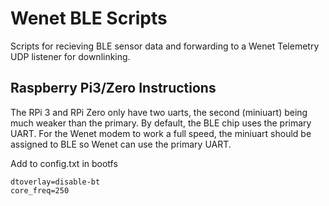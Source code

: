 # Wenet BLE Scripts
Scripts for recieving BLE sensor data and forwarding to a Wenet Telemetry UDP listener for downlinking.

## Raspberry Pi3/Zero Instructions
The RPi 3 and RPi Zero only have two uarts, the second (miniuart) being much weaker than the primary. By default, the BLE chip uses the primary UART. For the Wenet modem to work a full speed, the miniuart should be assigned to BLE so Wenet can use the primary UART.

Add to config.txt in bootfs
```
dtoverlay=disable-bt
core_freq=250
```
